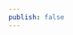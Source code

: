 ```yaml
---
publish: false
---
```


<script setup>
import GPUParticlesSine from '../../components/audio-visualizer/GPUParticlesSine.vue'
</script>

<GPUParticlesSine />
